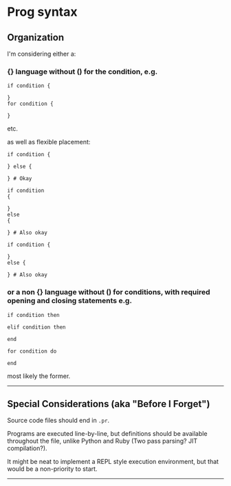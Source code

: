 # Prog syntax

## Organization
I'm considering either a:
### {} language without () for the condition, e.g.
```
if condition {

}
for condition {

}
```
etc.

as well as flexible placement:
```
if condition {

} else {

} # Okay
```
```
if condition 
{

}
else 
{

} # Also okay 
```
```
if condition {

}
else {

} # Also okay
```

### or a non {} language without () for conditions, with required opening and closing statements e.g.
```
if condition then 

elif condition then

end 
```
```
for condition do

end 
```
most likely the former. 

___

## Special Considerations (aka "Before I Forget")

Source code files should end in `.pr`.

Programs are executed line-by-line, but definitions should be available throughout the file, unlike Python and Ruby (Two pass parsing? JIT compilation?).

It might be neat to implement a REPL style execution environment, but that would be a non-priority to start.
___


